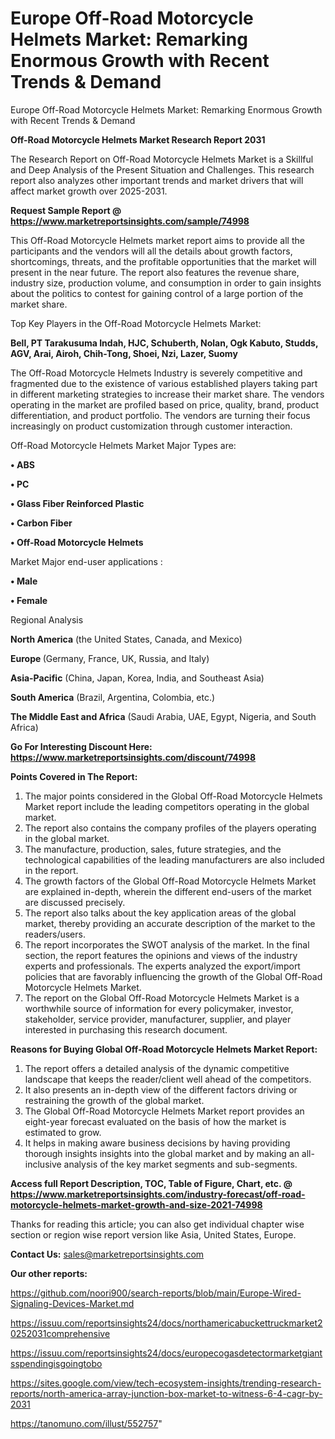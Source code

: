 # Europe Off-Road Motorcycle Helmets Market: Remarking Enormous Growth with Recent Trends & Demand
Europe Off-Road Motorcycle Helmets Market: Remarking Enormous Growth with Recent Trends & Demand

<strong>Off-Road Motorcycle Helmets Market Research Report 2031</strong>

The Research Report on Off-Road Motorcycle Helmets Market is a Skillful and Deep Analysis of the Present Situation and Challenges. This research report also analyzes other important trends and market drivers that will affect market growth over 2025-2031.

<strong>Request Sample Report @ <a href=https://www.marketreportsinsights.com/sample/74998>https://www.marketreportsinsights.com/sample/74998</a></strong>

This Off-Road Motorcycle Helmets market report aims to provide all the participants and the vendors will all the details about growth factors, shortcomings, threats, and the profitable opportunities that the market will present in the near future. The report also features the revenue share, industry size, production volume, and consumption in order to gain insights about the politics to contest for gaining control of a large portion of the market share.

Top Key Players in the Off-Road Motorcycle Helmets Market:

<strong>Bell, PT Tarakusuma Indah, HJC, Schuberth, Nolan, Ogk Kabuto, Studds, AGV, Arai, Airoh, Chih-Tong, Shoei, Nzi, Lazer, Suomy</strong>

The Off-Road Motorcycle Helmets Industry is severely competitive and fragmented due to the existence of various established players taking part in different marketing strategies to increase their market share. The vendors operating in the market are profiled based on price, quality, brand, product differentiation, and product portfolio. The vendors are turning their focus increasingly on product customization through customer interaction.

Off-Road Motorcycle Helmets Market Major Types are:

<strong>• ABS

• PC

• Glass Fiber Reinforced Plastic

• Carbon Fiber

• Off-Road Motorcycle Helmets</strong>

Market Major end-user applications :

<strong>• Male

• Female</strong>

Regional Analysis

</u><strong><b>North America</b></strong> (the United States, Canada, and Mexico)

<strong><b>Europe </b></strong>(Germany, France, UK, Russia, and Italy)

<strong><b>Asia-Pacific</b></strong> (China, Japan, Korea, India, and Southeast Asia)

<strong><b>South America</b></strong> (Brazil, Argentina, Colombia, etc.)

<strong><b>The Middle East and Africa</b></strong> (Saudi Arabia, UAE, Egypt, Nigeria, and South Africa)

<strong>Go For Interesting Discount Here: <a href=https://www.marketreportsinsights.com/discount/74998>https://www.marketreportsinsights.com/discount/74998</a></strong>

<strong>Points Covered in The Report:</strong>
<ol>
  <li>The major points considered in the Global Off-Road Motorcycle Helmets Market report include the leading competitors operating in the global market.</li>
  <li>The report also contains the company profiles of the players operating in the global market.</li>
  <li>The manufacture, production, sales, future strategies, and the technological capabilities of the leading manufacturers are also included in the report.</li>
  <li>The growth factors of the Global Off-Road Motorcycle Helmets Market are explained in-depth, wherein the different end-users of the market are discussed precisely.</li>
  <li>The report also talks about the key application areas of the global market, thereby providing an accurate description of the market to the readers/users.</li>
  <li>The report incorporates the SWOT analysis of the market. In the final section, the report features the opinions and views of the industry experts and professionals. The experts analyzed the export/import policies that are favorably influencing the growth of the Global Off-Road Motorcycle Helmets Market.</li>
  <li>The report on the Global Off-Road Motorcycle Helmets Market is a worthwhile source of information for every policymaker, investor, stakeholder, service provider, manufacturer, supplier, and player interested in purchasing this research document.</li>
</ol>
<strong>Reasons for Buying Global Off-Road Motorcycle Helmets Market Report:</strong>

<ol>
  <li>The report offers a detailed analysis of the dynamic competitive landscape that keeps the reader/client well ahead of the competitors.</li>
  <li>It also presents an in-depth view of the different factors driving or restraining the growth of the global market.</li>
  <li>The Global Off-Road Motorcycle Helmets Market report provides an eight-year forecast evaluated on the basis of how the market is estimated to grow.</li>
  <li>It helps in making aware business decisions by having providing thorough insights insights into the global market and by making an all-inclusive analysis of the key market segments and sub-segments.</li>
</ol>
<strong>Access full Report Description, TOC, Table of Figure, Chart, etc. @ <a href=https://www.marketreportsinsights.com/industry-forecast/off-road-motorcycle-helmets-market-growth-and-size-2021-74998>https://www.marketreportsinsights.com/industry-forecast/off-road-motorcycle-helmets-market-growth-and-size-2021-74998</a></strong>


Thanks for reading this article; you can also get individual chapter wise section or region wise report version like Asia, United States, Europe.

<strong>Contact Us:</strong>
sales@marketreportsinsights.com

<strong>Our other reports:</strong>

<a href=https://github.com/noori900/search-reports/blob/main/Europe-Wired-Signaling-Devices-Market.md>https://github.com/noori900/search-reports/blob/main/Europe-Wired-Signaling-Devices-Market.md</a>

<a href=https://issuu.com/reportsinsights24/docs/northamericabuckettruckmarket20252031comprehensive>https://issuu.com/reportsinsights24/docs/northamericabuckettruckmarket20252031comprehensive</a>

<a href=https://issuu.com/reportsinsights24/docs/europecogasdetectormarketgiantsspendingisgoingtobo>https://issuu.com/reportsinsights24/docs/europecogasdetectormarketgiantsspendingisgoingtobo</a>

<a href=https://sites.google.com/view/tech-ecosystem-insights/trending-research-reports/north-america-array-junction-box-market-to-witness-6-4-cagr-by-2031>https://sites.google.com/view/tech-ecosystem-insights/trending-research-reports/north-america-array-junction-box-market-to-witness-6-4-cagr-by-2031</a>

<a href=https://tanomuno.com/illust/552757>https://tanomuno.com/illust/552757</a>"
